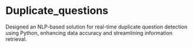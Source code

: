 # Duplicate_questions
Designed an NLP-based solution for real-time duplicate question detection using Python, enhancing data accuracy and streamlining information retrieval.
